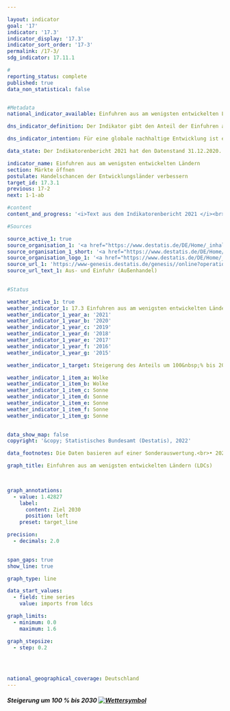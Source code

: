 ```yaml
---

layout: indicator    
goal: '17'    
indicator: '17.3'    
indicator_display: '17.3'    
indicator_sort_order: '17-3'    
permalink: /17-3/    
sdg_indicator: 17.11.1    

#
reporting_status: complete    
published: true    
data_non_statistical: false    


#Metadata    
national_indicator_available: Einfuhren aus am wenigsten entwickelten Ländern    

dns_indicator_definition: Der Indikator gibt den Anteil der Einfuhren aus am wenigsten entwickelten Ländern (Least Developed Countries, LDCs) an den gesamten Einfuhren nach Deutschland (in Euro gemessen) an.    

dns_indicator_intention: Für eine globale nachhaltige Entwicklung ist es wichtig, die Handelschancen der Entwicklungs- und Schwellenländer zu verbessern. Entwicklungs- und Schwellenländer benötigen ein offenes und faires Handelssystem, um sowohl Rohstoffe als auch verarbeitete Produkte auf dem Weltmarkt anzubieten. Die Bundesregierung hat daher als Ziel festgelegt, dass sich der Anteil der Einfuhren aus LDCs zwischen den Jahren 2014 und 2030 verdoppeln soll.    

data_state: Der Indikatorenbericht 2021 hat den Datenstand 31.12.2020. Die Daten auf der DNS-Online Plattform werden regelmäßig aktualisiert, sodass online aktuellere Daten verfügbar sein können als im Indikatorenbericht 2021 veröffentlicht.    

indicator_name: Einfuhren aus am wenigsten entwickelten Ländern    
section: Märkte öffnen    
postulate: Handelschancen der Entwicklungsländer verbessern    
target_id: 17.3.1    
previous: 17-2    
next: 1-1-ab    

#content     
content_and_progress: '<i>Text aus dem Indikatorenbericht 2021 </i><br>Die Angaben zu Einfuhren nach Deutschland werden von der Außenhandelsstatistik des Statistischen Bundesamtes zusammengestellt. Dabei wird neben dem Herkunftsland der importierten Waren sowie deren Wert und Gewicht auch die Art der Ware detailliert erfasst. Ausgeschlossen ist in der Außenhandelsstatistik der Bereich Dienstleistungen.<br>Die Einordnung der verschiedenen Länder als LDCs wird anhand der Liste der Empfänger öffentlicher Entwicklungsgelder des Ausschusses für Entwicklungszusammenarbeit der Organisation für wirtschaftliche Zusammenarbeit und Entwicklung (OECD-DAC) vorgenommen. Für den Indikator werden die im jeweiligen Jahr gültigen Einstufungen gemäß OECD-DAC verwendet. Ändert sich also der Status eines Landes, so wirkt sich das auf den Indikator aus, auch wenn der Wert der Einfuhren aus diesem Land unverändert bleibt. Für die Entwicklung des Indikators im dargestellten Zeitraum sind Statusänderungen der Länder allerdings kaum relevant.<br>Bedingt durch Reimporte sind auch Mehrfachzählungen in Zähler und Nenner des Indikators nicht auszuschließen. Zu berücksichtigen ist ferner, dass die Importe aus LDCs im Verhältnis zu den gesamten deutschen Importen betrachtet werden. Somit hängt der Wert des Indikators nicht nur von der absoluten Höhe der Importe aus LDCs ab, sondern auch vom Wert aller Importe.<br>Neben den gesamten Einfuhren Deutschlands aus LDCs wird in der Grafik auch der Anteil von weiterverarbeiteten Produkten dargestellt. Damit soll zumindest in gewissem Umfang der Frage, ob Deutschland aus den LDCs hauptsächlich die Ausgangsstoffe für industriell erzeugte Produkte bezieht oder ob die LDCs selbst am Fertigungsprozess und dessen Wertschöpfung teilhaben Rechnung getragen werden. Unter weiterverarbeiteten Produkten sind alle Waren gefasst, die in der Gliederung nach Warengruppen der Ernährungs- und der Gewerblichen Wirtschaft (EGW) nicht als „Rohstoffe“ eingestuft werden. Entsprechend fallen aus der Natur gewonnene, nicht oder kaum bearbeitete Waren, wie Erdöl, Erze, Rundholz oder pflanzliche Spinnstoffe, nicht darunter. Dagegen zählen etwa Getreide, Gemüse, lebende Tiere, Fleisch und Milch zu den weiterverarbeiteten Produkten.<br>Der Anteil der Einfuhren aus LDCs an den gesamten Einfuhren nach Deutschland lag 2019 bei 0,94&nbsp;% oder 10,4 Milliarden Euro. Dies bedeutet eine Steigerung um 116&nbsp;% gegenüber 2002, als der Anteil noch bei 0,44&nbsp;% lag. Die positive Entwicklung zeigte sich allerdings erst in den Jahren seit 2008. Der Anteil der Einfuhren von weiterverarbeiteten Produkten aus LDCs stieg zwischen 2002 und 2019 noch stärker an (+ 151&nbsp;%). Er liegt im Jahr 2019 bei 0,89&nbsp;% der gesamten Einfuhren nach Deutschland (2002: 0,36&nbsp;%), dies entspricht einem Wert von rund 9,9 Milliarden Euro. In den letzten drei Berichtsjahren stagniert der Anteil. Dennoch wäre bei Fortsetzung des Anstiegs der letzten fünf Jahre davon auszugehen, dass die Zielmarke erreicht wird.<br>Eine genauere Betrachtung der unterschiedlichen Herkunftsländer zeigt, dass 2019 fast drei Viertel der Einfuhren aus LDCs aus Bangladesch (57&nbsp;%) und Kambodscha (16&nbsp;%) stammten. Werden nicht nur die LDCs, sondern alle Entwicklungs- und Schwellenländer betrachtet, so betrug im Jahr 2019 ihr Anteil an den gesamten Einfuhren nach Deutschland 21,8&nbsp;%, wobei der Anteil weiterverarbeiteter Güter bei 20,11&nbsp;% lag (nach 13,67 beziehungsweise 12,17&nbsp;% im Jahr 2002). Somit machen die Einfuhren aus LDCs sowohl an allen Gütern als auch an den weiterverarbeiteten einen eher kleineren Teil der Einfuhren aus Entwicklungs- und Schwellenländern aus. Wie oben ersichtlich hat ihr Anteil an den gesamten Einfuhren jedoch im Zeitverlauf stärker zugenommen. Nicht nur unter den Entwicklungs- und Schwellenländern, sondern auch insgesamt spielt China die größte Rolle. Allein der Anteil der Importe aus China an allen deutschen Importen betrug 2019 9,97&nbsp;% beziehungsweise 9,94&nbsp;% für die weiterverarbeiteten Güter.'    

#Sources    

source_active_1: true
source_organisation_1: '<a href="https://www.destatis.de/DE/Home/_inhalt.html">Statistisches Bundesamt</a>'
source_organisation_1_short: '<a href="https://www.destatis.de/DE/Home/_inhalt.html">Statistisches Bundesamt (Destatis)</a>'
source_organisation_logo_1: '<a href="https://www.destatis.de/DE/Home/_inhalt.html"><img src="https://g205sdgs.github.io/sdg-indicators/public/logos/destatis.png" alt="Statistisches Bundesamt" title=" Klicken Sie hier um zur Homepage der Organisation Statistisches Bundesamt zu gelangen." style="height:60px; width:148px; border: transparent"/></a>'
source_url_1: 'https://www-genesis.destatis.de/genesis//online?operation=table&code=51000-0001'
source_url_text_1: Aus- und Einfuhr (Außenhandel)
    

#Status    

weather_active_1: true
weather_indicator_1: 17.3 Einfuhren aus am wenigsten entwickelten Ländern
weather_indicator_1_year_a: '2021'
weather_indicator_1_year_b: '2020'
weather_indicator_1_year_c: '2019'
weather_indicator_1_year_d: '2018'
weather_indicator_1_year_e: '2017'
weather_indicator_1_year_f: '2016'
weather_indicator_1_year_g: '2015'

weather_indicator_1_target: Steigerung des Anteils um 100&nbsp;% bis 2030 gegenüber 2014

weather_indicator_1_item_a: Wolke
weather_indicator_1_item_b: Wolke
weather_indicator_1_item_c: Sonne
weather_indicator_1_item_d: Sonne
weather_indicator_1_item_e: Sonne
weather_indicator_1_item_f: Sonne
weather_indicator_1_item_g: Sonne
    

data_show_map: false    
copyright: '&copy; Statistisches Bundesamt (Destatis), 2022'    

data_footnotes: Die Daten basieren auf einer Sonderauswertung.<br>• 2021 vorläufige Daten.<br>• LDCs = Am wenigsten entwickelte Länder (Least Developed Countries).    

graph_title: Einfuhren aus am wenigsten entwickelten Ländern (LDCs)    

    

graph_annotations:
  - value: 1.42827
    label:
      content: Ziel 2030
      position: left
    preset: target_line    

precision: 
  - decimals: 2.0
        

span_gaps: true    
show_line: true    

graph_type: line    

data_start_values: 
  - field: time series
    value: imports from ldcs    

graph_limits: 
  - minimum: 0.0
    maximum: 1.6    

graph_stepsize: 
  - step: 0.2
        

        

national_geographical_coverage: Deutschland    
---
```



<div>
  <div class="my-header">
    <h5>Steigerung um 100&nbsp;% bis 2030
      <a href="https://www.dnsUpgradeEnvironment.github.io/dns-indicators/status"><img src="https://g205sdgs.github.io/sdg-indicators/public/Wettersymbole/Wolke.png" title="Text will follow soon" alt="Wettersymbol"/>
      </a>
    </h5>
  </div>
  <div class="my-header-note">
  </div>
</div>